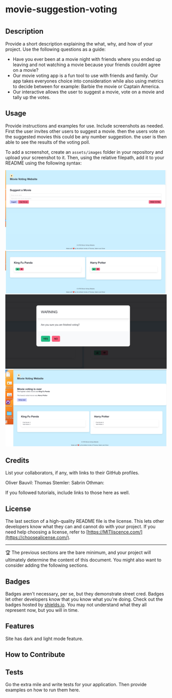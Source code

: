 # movie-suggestion-voting
# <Movie-Voting-Website>

## Description

Provide a short description explaining the what, why, and how of your project. Use the following questions as a guide:

- Have you ever been at a movie night with friends where you ended up leaving and not watching a movie because your friends couldnt agree on a movie?
- Our movie voting app is a fun tool to use with friends and family. Our app takes everyones choice into consideration while also using metrics to decide between for example: Barbie the movie or Captain America.
- Our interactive allows the user to suggest a movie, vote on a movie and tally up the votes.

## Usage

Provide instructions and examples for use. Include screenshots as needed.
First the user invites other users to suggest a movie.
then the users vote on the suggested movies this could be any number suggestion.
the user is then able to see the results of the voting poll.

To add a screenshot, create an `assets/images` folder in your repository and upload your screenshot to it. Then, using the relative filepath, add it to your README using the following syntax:

![alt text](assets/images/Movievoting1.jpg)
![alt text](assets/images/Movievoting2.jpg)
![alt text](assets/images/Movievoting3.jpg)
![alt text](assets/images/Movievoting4.jpg)


## Credits

List your collaborators, if any, with links to their GitHub profiles.

Oliver Bauvil:
Thomas Stemler:
Sabrin Othman:

If you followed tutorials, include links to those here as well.

## License

The last section of a high-quality README file is the license. This lets other developers know what they can and cannot do with your project. If you need help choosing a license, refer to [https://MITliscence.com/](https://choosealicense.com/).

---

🏆 The previous sections are the bare minimum, and your project will ultimately determine the content of this document. You might also want to consider adding the following sections.

## Badges


Badges aren't necessary, per se, but they demonstrate street cred. Badges let other developers know that you know what you're doing. Check out the badges hosted by [shields.io](https://shields.io/). You may not understand what they all represent now, but you will in time.

## Features

Site has dark and light mode feature. 
## How to Contribute


## Tests

Go the extra mile and write tests for your application. Then provide examples on how to run them here.